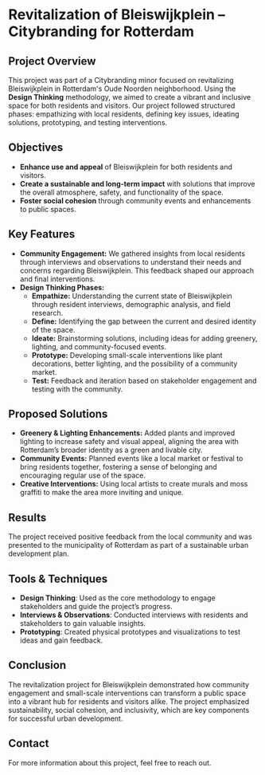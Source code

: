 # Revitalization of Bleiswijkplein – Citybranding for Rotterdam

## Project Overview
This project was part of a Citybranding minor focused on revitalizing Bleiswijkplein in Rotterdam's Oude Noorden neighborhood. Using the **Design Thinking** methodology, we aimed to create a vibrant and inclusive space for both residents and visitors. Our project followed structured phases: empathizing with local residents, defining key issues, ideating solutions, prototyping, and testing interventions.

## Objectives
- **Enhance use and appeal** of Bleiswijkplein for both residents and visitors.
- **Create a sustainable and long-term impact** with solutions that improve the overall atmosphere, safety, and functionality of the space.
- **Foster social cohesion** through community events and enhancements to public spaces.

## Key Features
- **Community Engagement:** We gathered insights from local residents through interviews and observations to understand their needs and concerns regarding Bleiswijkplein. This feedback shaped our approach and final interventions.
- **Design Thinking Phases:**
  - **Empathize:** Understanding the current state of Bleiswijkplein through resident interviews, demographic analysis, and field research.
  - **Define:** Identifying the gap between the current and desired identity of the space.
  - **Ideate:** Brainstorming solutions, including ideas for adding greenery, lighting, and community-focused events.
  - **Prototype:** Developing small-scale interventions like plant decorations, better lighting, and the possibility of a community market.
  - **Test:** Feedback and iteration based on stakeholder engagement and testing with the community.

## Proposed Solutions
- **Greenery & Lighting Enhancements:** Added plants and improved lighting to increase safety and visual appeal, aligning the area with Rotterdam’s broader identity as a green and livable city.
- **Community Events:** Planned events like a local market or festival to bring residents together, fostering a sense of belonging and encouraging regular use of the space.
- **Creative Interventions:** Using local artists to create murals and moss graffiti to make the area more inviting and unique.

## Results
The project received positive feedback from the local community and was presented to the municipality of Rotterdam as part of a sustainable urban development plan.

## Tools & Techniques
- **Design Thinking**: Used as the core methodology to engage stakeholders and guide the project’s progress.
- **Interviews & Observations**: Conducted interviews with residents and stakeholders to gain valuable insights.
- **Prototyping**: Created physical prototypes and visualizations to test ideas and gain feedback.
  
## Conclusion
The revitalization project for Bleiswijkplein demonstrated how community engagement and small-scale interventions can transform a public space into a vibrant hub for residents and visitors alike. The project emphasized sustainability, social cohesion, and inclusivity, which are key components for successful urban development.

## Contact
For more information about this project, feel free to reach out.
